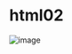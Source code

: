 # html02
![image](https://user-images.githubusercontent.com/102803326/172754431-dcd1469c-e7ca-4294-b6ac-341e87d2997c.png)







